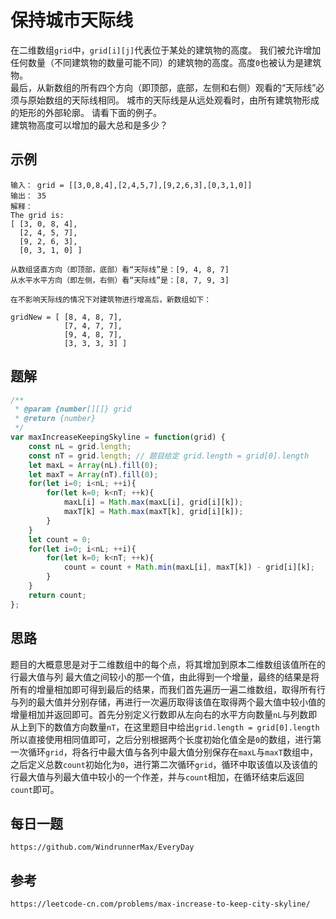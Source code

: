 # 保持城市天际线
在二维数组`grid`中，`grid[i][j]`代表位于某处的建筑物的高度。   我们被允许增加任何数量（不同建筑物的数量可能不同）的建筑物的高度。高度`0`也被认为是建筑物。  
最后，从新数组的所有四个方向（即顶部，底部，左侧和右侧）观看的“天际线”必须与原始数组的天际线相同。 城市的天际线是从远处观看时，由所有建筑物形成的矩形的外部轮廓。 请看下面的例子。  
建筑物高度可以增加的最大总和是多少？

## 示例

```
输入： grid = [[3,0,8,4],[2,4,5,7],[9,2,6,3],[0,3,1,0]]
输出： 35
解释： 
The grid is:
[ [3, 0, 8, 4], 
  [2, 4, 5, 7],
  [9, 2, 6, 3],
  [0, 3, 1, 0] ]

从数组竖直方向（即顶部，底部）看“天际线”是：[9, 4, 8, 7]
从水平水平方向（即左侧，右侧）看“天际线”是：[8, 7, 9, 3]

在不影响天际线的情况下对建筑物进行增高后，新数组如下：

gridNew = [ [8, 4, 8, 7],
            [7, 4, 7, 7],
            [9, 4, 8, 7],
            [3, 3, 3, 3] ]
```

## 题解

```javascript
/**
 * @param {number[][]} grid
 * @return {number}
 */
var maxIncreaseKeepingSkyline = function(grid) {
    const nL = grid.length;
    const nT = grid.length; // 题目给定 grid.length = grid[0].length
    let maxL = Array(nL).fill(0);
    let maxT = Array(nT).fill(0);
    for(let i=0; i<nL; ++i){
        for(let k=0; k<nT; ++k){
            maxL[i] = Math.max(maxL[i], grid[i][k]);
            maxT[k] = Math.max(maxT[k], grid[i][k]);
        }
    }
    let count = 0;
    for(let i=0; i<nL; ++i){
        for(let k=0; k<nT; ++k){
            count = count + Math.min(maxL[i], maxT[k]) - grid[i][k];
        }
    }
    return count;
};
```

## 思路
题目的大概意思是对于二维数组中的每个点，将其增加到原本二维数组该值所在的行最大值与列
最大值之间较小的那一个值，由此得到一个增量，最终的结果是将所有的增量相加即可得到最后的结果，而我们首先遍历一遍二维数组，取得所有行与列的最大值并分别存储，再进行一次遍历取得该值在取得两个最大值中较小值的增量相加并返回即可。首先分别定义行数即从左向右的水平方向数量`nL`与列数即从上到下的数值方向数量`nT`，在这里题目中给出`grid.length = grid[0].length`所以直接使用相同值即可，之后分别根据两个长度初始化值全是`0`的数组，进行第一次循环`grid`，将各行中最大值与各列中最大值分别保存在`maxL`与`maxT`数组中，之后定义总数`count`初始化为`0`，进行第二次循环`grid`，循环中取该值以及该值的行最大值与列最大值中较小的一个作差，并与`count`相加，在循环结束后返回`count`即可。

## 每日一题

```
https://github.com/WindrunnerMax/EveryDay
```

## 参考

```
https://leetcode-cn.com/problems/max-increase-to-keep-city-skyline/
```

